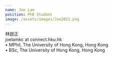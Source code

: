 ```yaml
---
name: Joe Lam  
position: PhD Student  
image: /assets/images/Joe2021.png  
---
```

林啟正  
joelamkc at connect.hku.hk  
• MPhil, The University of Hong Kong, Hong Kong  
• BSc, The University of Hong Kong, Hong Kong  
